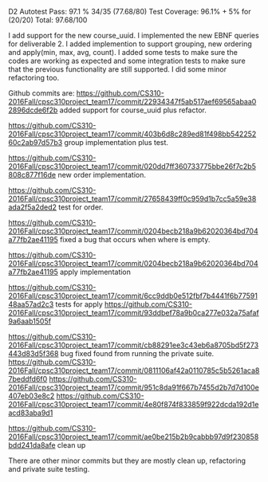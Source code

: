 D2 Autotest Pass: 97.1 % 34/35 (77.68/80)
Test Coverage: 96.1% + 5% for (20/20)
Total: 97.68/100

I add support for the new course_uuid. I implemented the new EBNF queries for deliverable 2. I added implemention to support grouping, new ordering and
apply(min, max, avg, count). I added some tests to make sure the codes are working as expected and some integration tests
to make sure that the previous functionality are still supported. I did some minor refactoring too.

Github commits are:
https://github.com/CS310-2016Fall/cpsc310project_team17/commit/22934347f5ab517aef69565abaa02896dcde6f2b added support for course_uuid plus refactor.

https://github.com/CS310-2016Fall/cpsc310project_team17/commit/403b6d8c289ed81f498bb54225260c2ab97d57b3 group implementation plus test.

https://github.com/CS310-2016Fall/cpsc310project_team17/commit/020dd7ff360733775bbe26f7c2b5808c877f16de new order implementation.

https://github.com/CS310-2016Fall/cpsc310project_team17/commit/27658439ff0c959d1b7cc5a59e38ada2f5a2ded2 test for order.

https://github.com/CS310-2016Fall/cpsc310project_team17/commit/0204becb218a9b62020364bd704a77fb2ae41195 fixed a bug that occurs when where is empty.

https://github.com/CS310-2016Fall/cpsc310project_team17/commit/0204becb218a9b62020364bd704a77fb2ae41195 apply implementation

https://github.com/CS310-2016Fall/cpsc310project_team17/commit/6cc9ddb0e512fbf7b4441f6b7759148aa57ad2c3 tests for apply
https://github.com/CS310-2016Fall/cpsc310project_team17/commit/93ddbef78a9b0ca277e032a75afaf9a6aab1505f

https://github.com/CS310-2016Fall/cpsc310project_team17/commit/cb88291ee3c43eb6a8705bd5f273443d83d5f368 bug fixed found from running the private suite.
https://github.com/CS310-2016Fall/cpsc310project_team17/commit/0811106af42a0110785c5b5261aca87beddfd6f0
https://github.com/CS310-2016Fall/cpsc310project_team17/commit/951c8da91f667b7455d2b7d7d100e407eb03e8c2
https://github.com/CS310-2016Fall/cpsc310project_team17/commit/4e80f874f833859f922dcda192d1eacd83aba9d1

https://github.com/CS310-2016Fall/cpsc310project_team17/commit/ae0be215b2b9cabbb97d9f230858bdd241da8afe clean up

There are other minor commits but they are mostly clean up, refactoring and private suite testing.